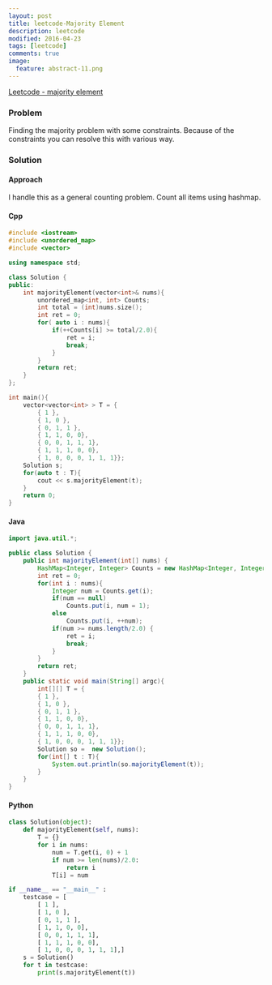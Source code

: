 ```yaml
---
layout: post
title: leetcode-Majority Element
description: leetcode
modified: 2016-04-23
tags: [leetcode]
comments: true
image:
  feature: abstract-11.png
---
```

[Leetcode - majority element](https://leetcode.com/problems/majority-element/)

### Problem

Finding the majority problem with some constraints. Because of the constraints you can resolve this with various way. 

### Solution 

#### Approach

I handle this as a general counting problem. Count all items using hashmap.

#### Cpp

```cpp
#include <iostream>
#include <unordered_map>
#include <vector>

using namespace std;

class Solution {
public:
	int majorityElement(vector<int>& nums){
		unordered_map<int, int> Counts;
		int total = (int)nums.size();
		int ret = 0;
		for( auto i : nums){
			if(++Counts[i] >= total/2.0){
				ret = i;
				break;
			}
		}
		return ret; 
	}
};

int main(){
	vector<vector<int> > T = { 
		{ 1 },
		{ 1, 0 }, 
		{ 0, 1, 1 },
		{ 1, 1, 0, 0},
		{ 0, 0, 1, 1, 1},
		{ 1, 1, 1, 0, 0},
		{ 1, 0, 0, 0, 1, 1, 1}};
	Solution s;
	for(auto t : T){
		cout << s.majorityElement(t);
	}
	return 0;
}
```

#### Java

```java
import java.util.*;

public class Solution {
    public int majorityElement(int[] nums) {
    	HashMap<Integer, Integer> Counts = new HashMap<Integer, Integer>(); 
    	int ret = 0;
    	for(int i : nums){
    		Integer num = Counts.get(i);
    		if(num == null) 	
    			Counts.put(i, num = 1);
    		else 
    			Counts.put(i, ++num);
			if(num >= nums.length/2.0) {
				ret = i;
				break;
			}
    	}
    	return ret;
    }
    public static void main(String[] argc){
    	int[][] T = {
		{ 1 },
		{ 1, 0 }, 
		{ 0, 1, 1 },
		{ 1, 1, 0, 0},
		{ 0, 0, 1, 1, 1},
		{ 1, 1, 1, 0, 0},
		{ 1, 0, 0, 0, 1, 1, 1}};
		Solution so =  new Solution();
		for(int[] t : T){
			System.out.println(so.majorityElement(t));
		}
    }
}
```

#### Python

```python
class Solution(object):
    def majorityElement(self, nums):
    	T = {}	
    	for i in nums:
    		num = T.get(i, 0) + 1
    		if num >= len(nums)/2.0:
    			return i	
    		T[i] = num

if __name__ == "__main__" :
	testcase = [ 
		[ 1 ],
		[ 1, 0 ], 
		[ 0, 1, 1 ],
		[ 1, 1, 0, 0],
		[ 0, 0, 1, 1, 1],
		[ 1, 1, 1, 0, 0],
		[ 1, 0, 0, 0, 1, 1, 1],]
	s = Solution()
	for t in testcase:
		print(s.majorityElement(t))
```
